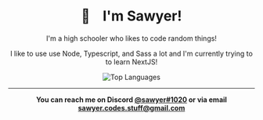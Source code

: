 <div align="center">
<h1>👋ㅤI'm Sawyer!</h1>
<p>I'm a high schooler who likes to code random things!</p>
<p>I like to use use Node, Typescript, and Sass a lot and I'm currently trying to to learn NextJS!</p>

<img align="center" src="https://github-readme-stats.vercel.app/api/top-langs/?username=sqwyer&theme=default" alt="Top Languages" />

<hr />
<p><b>You can reach me on Discord <a href="#">@sawyer#1020</a> or via email <a href="#">sawyer.codes.stuff@gmail.com</a></b></p>
</div>

